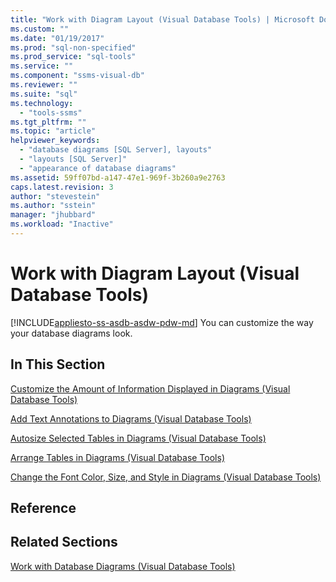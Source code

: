 ```yaml
---
title: "Work with Diagram Layout (Visual Database Tools) | Microsoft Docs"
ms.custom: ""
ms.date: "01/19/2017"
ms.prod: "sql-non-specified"
ms.prod_service: "sql-tools"
ms.service: ""
ms.component: "ssms-visual-db"
ms.reviewer: ""
ms.suite: "sql"
ms.technology: 
  - "tools-ssms"
ms.tgt_pltfrm: ""
ms.topic: "article"
helpviewer_keywords: 
  - "database diagrams [SQL Server], layouts"
  - "layouts [SQL Server]"
  - "appearance of database diagrams"
ms.assetid: 59ff07bd-a147-47e1-969f-3b260a9e2763
caps.latest.revision: 3
author: "stevestein"
ms.author: "sstein"
manager: "jhubbard"
ms.workload: "Inactive"
---
```

# Work with Diagram Layout (Visual Database Tools)
[!INCLUDE[appliesto-ss-asdb-asdw-pdw-md](../../includes/appliesto-ss-asdb-asdw-pdw-md.md)]
You can customize the way your database diagrams look.  
  
## In This Section  
[Customize the Amount of Information Displayed in Diagrams &#40;Visual Database Tools&#41;](../../ssms/visual-db-tools/customize-the-amount-of-information-displayed-in-diagrams-visual-database-tools.md)  
  
[Add Text Annotations to Diagrams &#40;Visual Database Tools&#41;](../../ssms/visual-db-tools/add-text-annotations-to-diagrams-visual-database-tools.md)  
  
[Autosize Selected Tables in Diagrams &#40;Visual Database Tools&#41;](../../ssms/visual-db-tools/autosize-selected-tables-in-diagrams-visual-database-tools.md)  
  
[Arrange Tables in Diagrams &#40;Visual Database Tools&#41;](../../ssms/visual-db-tools/arrange-tables-in-diagrams-visual-database-tools.md)  
  
[Change the Font Color, Size, and Style in Diagrams &#40;Visual Database Tools&#41;](../../ssms/visual-db-tools/change-the-font-color-size-and-style-in-diagrams-visual-database-tools.md)  
  
## Reference  
  
## Related Sections  
[Work with Database Diagrams &#40;Visual Database Tools&#41;](../../ssms/visual-db-tools/work-with-database-diagrams-visual-database-tools.md)  
  
